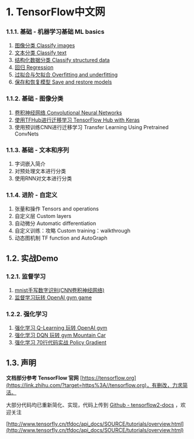 # 1. TensorFlow中文网







### 1.1.1. 基础 \- 机器学习基础 ML basics

1.  [图像分类 Classify images](https://geektutu.com/post/tf2doc-ml-basic-image.html)
2.  [文本分类 Classify text](https://geektutu.com/post/tf2doc-ml-basic-text.html)
3.  [结构化数据分类 Classify structured data](https://geektutu.com/post/tf2doc-ml-basic-structured-data.html)
4.  [回归 Regression](https://geektutu.com/post/tf2doc-ml-basic-regression.html)
5.  [过拟合与欠拟合 Overfitting and underfitting](https://geektutu.com/post/tf2doc-ml-basic-overfit.html)
6.  [保存和恢复模型 Save and restore models](https://geektutu.com/post/tf2doc-ml-basic-save-model.html)

### 1.1.2. 基础 \- 图像分类

1.  [卷积神经网络 Convolutional Neural Networks](https://geektutu.com/post/tf2doc-cnn-cifar10.html)
2.  [使用TFHub进行迁移学习 TensorFlow Hub with Keras](https://geektutu.com/post/tf2doc-tfhub-image-tl.html)
3.  使用预训练CNN进行迁移学习 Transfer Learning Using Pretrained ConvNets

### 1.1.3. 基础 \- 文本和序列

1.  字词嵌入简介
2.  对预处理文本进行分类
3.  使用RNN对文本进行分类

### 1.1.4. 进阶 \- 自定义

1.  张量和操作 Tensors and operations
2.  自定义层 Custom layers
3.  自动微分 Automatic differentiation
4.  自定义训练：攻略 Custom training：walkthrough
5.  动态图机制 TF function and AutoGraph

## 1.2. 实战Demo

### 1.2.1. 监督学习

1.  [mnist手写数字识别(CNN卷积神经网络)](https://geektutu.com/post/tensorflow2-mnist-cnn.html)
2.  [监督学习玩转 OpenAI gym game](https://geektutu.com/post/tensorflow2-gym-nn.html)

### 1.2.2. 强化学习

1.  [强化学习 Q-Learning 玩转 OpenAI gym](https://geektutu.com/post/tensorflow2-gym-q-learning.html)
2.  [强化学习 DQN 玩转 gym Mountain Car](https://geektutu.com/post/tensorflow2-gym-dqn.html)
3.  [强化学习 70行代码实战 Policy Gradient](https://geektutu.com/post/tensorflow2-gym-pg.html)

## 1.3. 声明

**文档部分参考 TensorFlow 官网** [https://tensorflow.org](https://link.zhihu.com/?target=https%3A//tensorflow.org)，有删改，力求简洁。

大部分代码均已重新简化、实现，代码上传到 [Github - tensorflow2-docs](https://link.zhihu.com/?target=https%3A//github.com/geektutu/tensorflow2-docs-zh) ，欢迎关注

























[http://www.tensorfly.cn/tfdoc/api_docs/SOURCE/tutorials/overview.html](http://www.tensorfly.cn/tfdoc/api_docs/SOURCE/tutorials/overview.html)






















